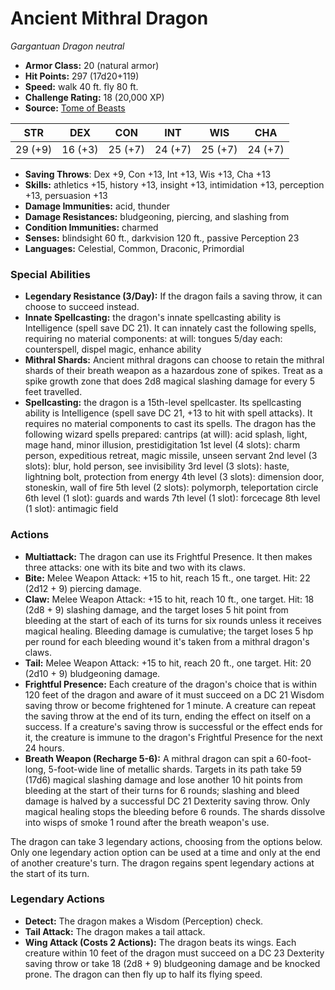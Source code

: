 # Ancient Mithral Dragon

*Gargantuan* *Dragon* *neutral*

- **Armor Class:** 20 (natural armor)
- **Hit Points:** 297 (17d20+119)
- **Speed:** walk 40 ft. fly 80 ft.
- **Challenge Rating:** 18 (20,000 XP)
- **Source:** [Tome of Beasts](https://koboldpress.com/kpstore/product/tome-of-beasts-for-5th-edition-print/)

| STR | DEX | CON | INT | WIS | CHA |
| --- | --- | --- | --- | --- | --- |
| 29 (+9) | 16 (+3) | 25 (+7) | 24 (+7) | 25 (+7) | 24 (+7) |

- **Saving Throws**: Dex +9, Con +13, Int +13, Wis +13, Cha +13
- **Skills:** athletics +15, history +13, insight +13, intimidation +13, perception +13, persuasion +13
- **Damage Immunities:** acid, thunder
- **Damage Resistances:** bludgeoning, piercing, and slashing from
- **Condition Immunities:** charmed
- **Senses:** blindsight 60 ft., darkvision 120 ft., passive Perception 23
- **Languages:** Celestial, Common, Draconic, Primordial
### Special Abilities
- **Legendary Resistance (3/Day):** If the dragon fails a saving throw, it can choose to succeed instead.
- **Innate Spellcasting:** the dragon's innate spellcasting ability is Intelligence (spell save DC 21). It can innately cast the following spells, requiring no material components:  at will: tongues  5/day each: counterspell, dispel magic, enhance ability
- **Mithral Shards:** Ancient mithral dragons can choose to retain the mithral shards of their breath weapon as a hazardous zone of spikes. Treat as a spike growth zone that does 2d8 magical slashing damage for every 5 feet travelled.
- **Spellcasting:** the dragon is a 15th-level spellcaster. Its spellcasting ability is Intelligence (spell save DC 21, +13 to hit with spell attacks). It requires no material components to cast its spells. The dragon has the following wizard spells prepared:  cantrips (at will): acid splash, light, mage hand, minor illusion, prestidigitation  1st level (4 slots): charm person, expeditious retreat, magic missile, unseen servant  2nd level (3 slots): blur, hold person, see invisibility  3rd level (3 slots): haste, lightning bolt, protection from energy  4th level (3 slots): dimension door, stoneskin, wall of fire  5th level (2 slots): polymorph, teleportation circle  6th level (1 slot): guards and wards  7th level (1 slot): forcecage  8th level (1 slot): antimagic field
### Actions
- **Multiattack:** The dragon can use its Frightful Presence. It then makes three attacks: one with its bite and two with its claws.
- **Bite:** Melee Weapon Attack: +15 to hit, reach 15 ft., one target. Hit: 22 (2d12 + 9) piercing damage.
- **Claw:** Melee Weapon Attack: +15 to hit, reach 10 ft., one target. Hit: 18 (2d8 + 9) slashing damage, and the target loses 5 hit point from bleeding at the start of each of its turns for six rounds unless it receives magical healing. Bleeding damage is cumulative; the target loses 5 hp per round for each bleeding wound it's taken from a mithral dragon's claws.
- **Tail:** Melee Weapon Attack: +15 to hit, reach 20 ft., one target. Hit: 20 (2d10 + 9) bludgeoning damage.
- **Frightful Presence:** Each creature of the dragon's choice that is within 120 feet of the dragon and aware of it must succeed on a DC 21 Wisdom saving throw or become frightened for 1 minute. A creature can repeat the saving throw at the end of its turn, ending the effect on itself on a success. If a creature's saving throw is successful or the effect ends for it, the creature is immune to the dragon's Frightful Presence for the next 24 hours.
- **Breath Weapon (Recharge 5-6):** A mithral dragon can spit a 60-foot-long, 5-foot-wide line of metallic shards. Targets in its path take 59 (17d6) magical slashing damage and lose another 10 hit points from bleeding at the start of their turns for 6 rounds; slashing and bleed damage is halved by a successful DC 21 Dexterity saving throw. Only magical healing stops the bleeding before 6 rounds. The shards dissolve into wisps of smoke 1 round after the breath weapon's use.

The dragon can take 3 legendary actions, choosing from the options below. Only one legendary action option can be used at a time and only at the end of another creature's turn. The dragon regains spent legendary actions at the start of its turn.
### Legendary Actions
- **Detect:** The dragon makes a Wisdom (Perception) check.
- **Tail Attack:** The dragon makes a tail attack.
- **Wing Attack (Costs 2 Actions):** The dragon beats its wings. Each creature within 10 feet of the dragon must succeed on a DC 23 Dexterity saving throw or take 18 (2d8 + 9) bludgeoning damage and be knocked prone. The dragon can then fly up to half its flying speed.
